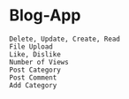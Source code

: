 # Blog-App

~~~
Delete, Update, Create, Read
File Upload
Like, Dislike
Number of Views
Post Category
Post Comment
Add Category
~~~
